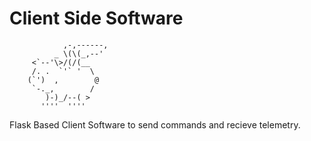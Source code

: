 Client Side Software
========
                ,-,------,
              _ \(\(_,--'
         <`--'\>/(/(__
         /. .  `'` '  \
        (`')  ,        @
         `-._,        /
            )-)_/--( >  
           ''''  ''''
Flask Based Client Software to send commands and recieve telemetry.
